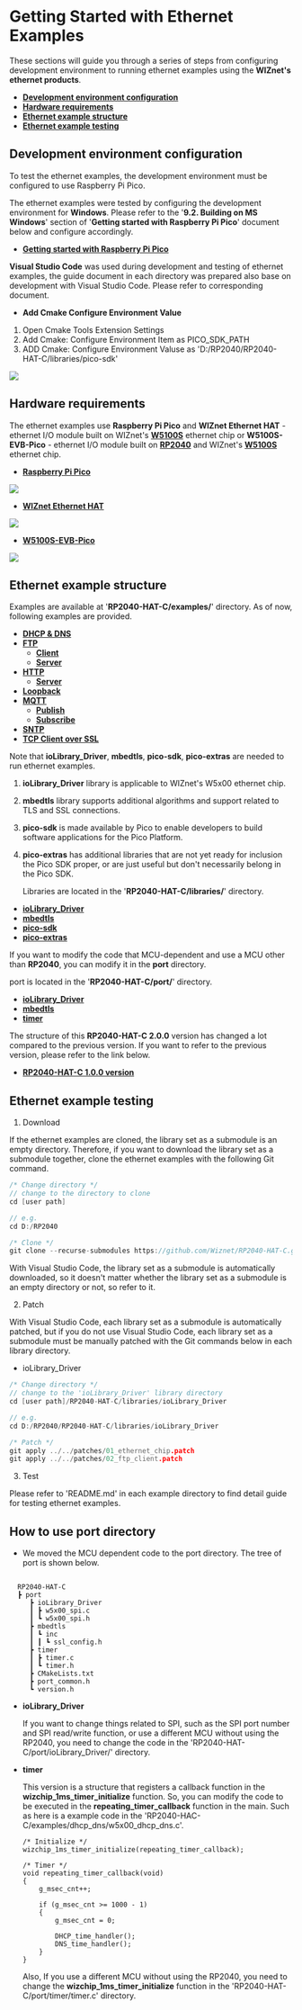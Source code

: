 # Getting Started with Ethernet Examples

These sections will guide you through a series of steps from configuring development environment to running ethernet examples using the **WIZnet's ethernet products**.

- [**Development environment configuration**](#development_environment_configuration)
- [**Hardware requirements**](#hardware_requirements)
- [**Ethernet example structure**](#ethernet_example_structure)
- [**Ethernet example testing**](#ethernet_example_testing)



<a name="development_environment_configuration"></a>
## Development environment configuration

To test the ethernet examples, the development environment must be configured to use Raspberry Pi Pico.

The ethernet examples were tested by configuring the development environment for **Windows**. Please refer to the '**9.2. Building on MS Windows**' section of '**Getting started with Raspberry Pi Pico**' document below and configure accordingly.

- [**Getting started with Raspberry Pi Pico**][link-getting_started_with_raspberry_pi_pico]

**Visual Studio Code** was used during development and testing of ethernet examples, the guide document in each directory was prepared also base on development with Visual Studio Code. Please refer to corresponding document.

- **Add Cmake Configure Environment Value**

1. Open Cmake Tools Extension Settings
2. Add Cmake: Configure Environment Item as PICO_SDK_PATH
3. ADD Cmake: Configure Environment Valuse as 'D:/RP2040/RP2040-HAT-C/libraries/pico-sdk'

![][link-cmake_configure]



<a name="hardware_requirements"></a>

## Hardware requirements

The ethernet examples use **Raspberry Pi Pico** and **WIZnet Ethernet HAT** - ethernet I/O module built on WIZnet's [**W5100S**][link-w5100s] ethernet chip or **W5100S-EVB-Pico** - ethernet I/O module built on [**RP2040**][link-rp2040] and WIZnet's [**W5100S**][link-w5100s] ethernet chip.

- [**Raspberry Pi Pico**][link-raspberry_pi_pico]

![][link-raspberry_pi_pico_main]

- [**WIZnet Ethernet HAT**][link-wiznet_ethernet_hat]

![][link-wiznet_ethernet_hat_main]

- [**W5100S-EVB-Pico**][link-w5100s-evb-pico]

![][link-w5100s-evb-pico_main]



<a name="ethernet_example_structure"></a>
## Ethernet example structure

Examples are available at '**RP2040-HAT-C/examples/**' directory. As of now, following examples are provided.

- [**DHCP & DNS**][link-dhcp_dns]
- [**FTP**][link-ftp]
	- [**Client**][link-ftp_client]
	- [**Server**][link-ftp_server]
- [**HTTP**][link-http]
	- [**Server**][link-http_server]
- [**Loopback**][link-loopback]
- [**MQTT**][link-mqtt]
	- [**Publish**][link-mqtt_publish]
	- [**Subscribe**][link-mqtt_subscribe]
- [**SNTP**][link-sntp]
- [**TCP Client over SSL**][link-tcp_client_over_ssl]

Note that **ioLibrary_Driver**, **mbedtls**, **pico-sdk**, **pico-extras** are needed to run ethernet examples. 

1. **ioLibrary_Driver** library is applicable to WIZnet's W5x00 ethernet chip.

2. **mbedtls** library supports additional algorithms and support related to TLS and SSL connections. 

3. **pico-sdk** is made available by Pico to enable developers to build software applications for the Pico Platform. 

4. **pico-extras** has additional libraries that are not yet ready for inclusion the Pico SDK proper, or are just useful but don't necessarily belong in the Pico SDK.

   Libraries are located in the '**RP2040-HAT-C/libraries/**' directory.

- [**ioLibrary_Driver**][link-ioLibrary_driver]
- [**mbedtls**][link-mbedtls_library]
- [**pico-sdk**][link-pico_sdk]
- [**pico-extras**][link-pico_extras]

If you want to modify the code that MCU-dependent and use a MCU other than **RP2040**, you can modify it in the **port** directory.

port is located in the '**RP2040-HAT-C/port/**' directory.

- [**ioLibrary_Driver**][link-ioLibrary_driver_port]
- [**mbedtls**][link-mbedtls_port]
- [**timer**][link-timer_port]

The structure of this **RP2040-HAT-C 2.0.0** version has changed a lot compared to the previous version. If you want to refer to the previous version, please refer to the link below.

- [**RP2040-HAT-C 1.0.0 version**][link-RP2040-HAT-C_1.0.0_version]

<a name="Ethernet_example_testing"></a>

## Ethernet example testing

1. Download

If the ethernet examples are cloned, the library set as a submodule is an empty directory. Therefore, if you want to download the library set as a submodule together, clone the ethernet examples with the following Git command.

```cpp
/* Change directory */
// change to the directory to clone
cd [user path]

// e.g.
cd D:/RP2040

/* Clone */
git clone --recurse-submodules https://github.com/Wiznet/RP2040-HAT-C.git
```

With Visual Studio Code, the library set as a submodule is automatically downloaded, so it doesn't matter whether the library set as a submodule is an empty directory or not, so refer to it.

2. Patch

With Visual Studio Code, each library set as a submodule is automatically patched, but if you do not use Visual Studio Code, each library set as a submodule must be manually patched with the Git commands below in each library directory.

- ioLibrary_Driver

```cpp
/* Change directory */
// change to the 'ioLibrary_Driver' library directory
cd [user path]/RP2040-HAT-C/libraries/ioLibrary_Driver

// e.g.
cd D:/RP2040/RP2040-HAT-C/libraries/ioLibrary_Driver

/* Patch */
git apply ../../patches/01_ethernet_chip.patch
git apply ../../patches/02_ftp_client.patch
```

3. Test

Please refer to 'README.md' in each example directory to find detail guide for testing ethernet examples.



## How to use port directory

- We moved the MCU dependent code to the port directory. The tree of port is shown below. 

```
 
  RP2040-HAT-C  
  ┣ port
     ┣ ioLibrary_Driver
     ┃ ┣ w5x00_spi.c
     ┃ ┗ w5x00_spi.h
     ┣ mbedtls
     ┃ ┗ inc
     ┃ ┃ ┗ ssl_config.h
     ┣ timer
     ┃ ┣ timer.c
     ┃ ┗ timer.h
     ┣ CMakeLists.txt
     ┣ port_common.h
     ┗ version.h
```

- **ioLibrary_Driver**

  If you want to change things related to SPI, such as the SPI port number and SPI read/write function, or use a different MCU without using the RP2040, you need to change the code in the 'RP2040-HAT-C/port/ioLibrary_Driver/' directory.

- **timer**

  This version is a structure that registers a callback function in the **wizchip_1ms_timer_initialize** function. So, you can modify the code to be executed in the **repeating_timer_callback** function in the main. Such as here is a example code in the 'RP2040-HAC-C/examples/dhcp_dns/w5x00_dhcp_dns.c'.

  ```
  /* Initialize */
  wizchip_1ms_timer_initialize(repeating_timer_callback);
  
  /* Timer */
  void repeating_timer_callback(void)
  {
      g_msec_cnt++;
  
      if (g_msec_cnt >= 1000 - 1)
      {
          g_msec_cnt = 0;
  
          DHCP_time_handler();
          DNS_time_handler();        
      }
  }
  ```

  Also, If you use a different MCU without using the RP2040, you need to change the **wizchip_1ms_timer_initialize** function in the 'RP2040-HAT-C/port/timer/timer.c' directory.



<!--
Link
-->

[link-cmake_configure]: https://github.com/hyoyun-Kim/RP2040-HAT-C-Edit/blob/main/static/images/getting_started/cmake_configure.png
[link-getting_started_with_raspberry_pi_pico]: https://datasheets.raspberrypi.org/pico/getting-started-with-pico.pdf
[link-w5100s]: https://docs.wiznet.io/Product/iEthernet/W5100S/overview
[link-rp2040]: https://www.raspberrypi.org/products/rp2040/
[link-raspberry_pi_pico]: https://www.raspberrypi.org/products/raspberry-pi-pico/
[link-raspberry_pi_pico_main]: https://github.com/hyoyun-Kim/RP2040-HAT-C-Edit/blob/main/static/images/getting_started/raspberry_pi_pico_main.png
[link-wiznet_ethernet_hat]: https://docs.wiznet.io/Product/Open-Source-Hardware/wiznet_ethernet_hat
[link-wiznet_ethernet_hat_main]: https://github.com/hyoyun-Kim/RP2040-HAT-C-Edit/blob/main/static/images/getting_started/wiznet_ethernet_hat_main.png
[link-w5100s-evb-pico]: https://docs.wiznet.io/Product/iEthernet/W5100S/w5100s-evb-pico
[link-w5100s-evb-pico_main]: https://github.com/hyoyun-Kim/RP2040-HAT-C-Edit/blob/main/static/images/getting_started/w5100s-evb-pico_main.png
[link-dhcp_dns]: https://github.com/hyoyun-Kim/RP2040-HAT-C-Edit/tree/main/examples/dhcp_dns
[link-ftp]: https://github.com/hyoyun-Kim/RP2040-HAT-C-Edit/tree/main/examples/ftp
[link-ftp_client]: https://github.com/hyoyun-Kim/RP2040-HAT-C-Edit/tree/main/examples/ftp/client
[link-ftp_server]: https://github.com/hyoyun-Kim/RP2040-HAT-C-Edit/tree/main/examples/ftp/server
[link-http]: https://github.com/hyoyun-Kim/RP2040-HAT-C-Edit/tree/main/examples/http
[link-http_server]: https://github.com/hyoyun-Kim/RP2040-HAT-C-Edit/tree/main/examples/http/server
[link-loopback]: https://github.com/hyoyun-Kim/RP2040-HAT-C-Edit/tree/main/examples/loopback
[link-mqtt]: https://github.com/hyoyun-Kim/RP2040-HAT-C-Edit/tree/main/examples/mqtt
[link-mqtt_publish]: https://github.com/hyoyun-Kim/RP2040-HAT-C-Edit/tree/main/examples/mqtt/publish
[link-mqtt_subscribe]: https://github.com/hyoyun-Kim/RP2040-HAT-C-Edit/tree/main/examples/mqtt/subscribe
[link-sntp]: https://github.com/hyoyun-Kim/RP2040-HAT-C-Edit/tree/main/examples/sntp
[link-tcp_client_over_ssl]: https://github.com/hyoyun-Kim/RP2040-HAT-C-Edit/tree/main/examples/tcp_client_over_ssl
[link-ioLibrary_driver]: https://github.com/Wiznet/ioLibrary_Driver
[link-mbedtls_library]: https://github.com/ARMmbed/mbedtls
[link-pico_sdk]: https://github.com/raspberrypi/pico-sdk
[link-pico_extras]:https://github.com/raspberrypi/pico-extras
[link-ioLibrary_driver_port]: https://github.com/hyoyun-Kim/RP2040-HAT-C-Edit/tree/main/port/ioLibrary_Driver
[link-mbedtls_port]: https://github.com/hyoyun-Kim/RP2040-HAT-C-Edit/tree/main/port/mbedtls/inc
[link-timer_port]: https://github.com/hyoyun-Kim/RP2040-HAT-C-Edit/tree/main/port/timer
[link-RP2040-HAT-C_1.0.0_version]: https://github.com/Wiznet/RP2040-HAT-C/tree/3e60654e71f9afdd586c3368f8994dc03c6274e4

